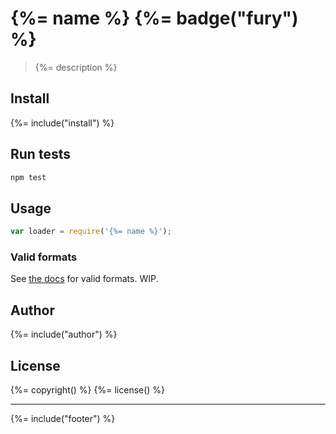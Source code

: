 # {%= name %} {%= badge("fury") %}
> {%= description %}

## Install
{%= include("install") %}

## Run tests

```bash
npm test
```

## Usage

```js
var loader = require('{%= name %}');
```

### Valid formats

See [the docs](./docs.md) for valid formats. WIP.


## Author
{%= include("author") %}

## License
{%= copyright() %}
{%= license() %}

***

{%= include("footer") %}